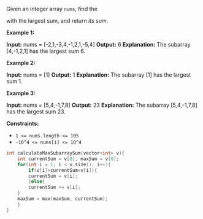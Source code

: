 Given an integer array `nums`, find the

with the largest sum, and return _its sum_.

**Example 1:**

**Input:** nums = [-2,1,-3,4,-1,2,1,-5,4]
**Output:** 6
**Explanation:** The subarray [4,-1,2,1] has the largest sum 6.

**Example 2:**

**Input:** nums = [1]
**Output:** 1
**Explanation:** The subarray [1] has the largest sum 1.

**Example 3:**

**Input:** nums = [5,4,-1,7,8]
**Output:** 23
**Explanation:** The subarray [5,4,-1,7,8] has the largest sum 23.

**Constraints:**

- `1 <= nums.length <= 105`
- `-10^4 <= nums[i] <= 10^4`


```cpp
int calculateMaxSubarraySum(vector<int> v){
	int currentSum = v[0], maxSum = v[0];
	for(int i = 1; i < v.size(); i++){
		if(v[i]>currentSum+v[i]){
		currentSum = v[i];
		}else{
		currentSum += v[i];
	}
	maxSum = max(maxSum, currentSum);
	}
}
```